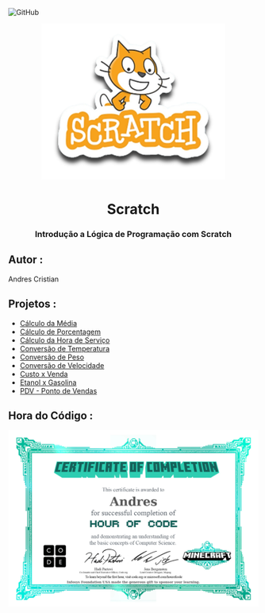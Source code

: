 ![GitHub](https://img.shields.io/github/license/andrescristian/Scratch?style=flat-square)

<p align="center">
<img width="370" src="https://github.com/andrescristian/Scratch/blob/main/Assets/icons/scratch.png"/>
</p>

<h1 align="center">Scratch</h1>

<h3 align="center">Introdução a Lógica de Programação com Scratch</h3>

## Autor :
Andres Cristian
## Projetos :
- [Cálculo da Média](https://scratch.mit.edu/projects/881964780/)
- [Cálculo de Porcentagem](https://scratch.mit.edu/projects/882634609/)
- [Cálculo da Hora de Serviço](https://scratch.mit.edu/projects/885157877/)
- [Conversão de Temperatura](https://scratch.mit.edu/projects/882607996/)
- [Conversão de Peso](https://scratch.mit.edu/projects/884622927/)
- [Conversão de Velocidade](https://scratch.mit.edu/projects/884617836/)
- [Custo x Venda](https://scratch.mit.edu/projects/884649784/)
- [Etanol x Gasolina](https://scratch.mit.edu/projects/887233535/)
- [PDV - Ponto de Vendas](https://scratch.mit.edu/projects/883235661/)

## Hora do Código :
![Hora Do Código](https://github.com/andrescristian/Scratch/blob/main/Assets/icons/CertificadoAndres.jpg)
